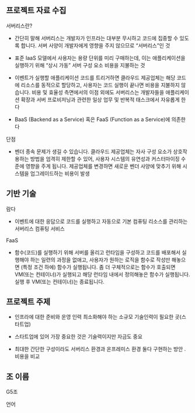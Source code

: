 ## 프로젝트 자료 수집

서버리스란?
- 간단히 말해 서버리스는 개발자가 인프라는 대부분 무시하고 코드에 집중할 수 있도록 합니다. 서버 사양이 개발자에게 영향을 주지 않으므로 “서버리스”인 것
- 표준 IaaS 모델에서 사용자는 용량 단위를 미리 구매하는데, 이는 애플리케이션을 실행하기 위해 “상시 가동” 서버 구성 요소 비용을 지불하는 것
- 이벤트가 실행할 애플리케이션 코드를 트리거하면 클라우드 제공업체는 해당 코드에 리소스를 동적으로 할당하고, 사용자는 코드 실행이 끝나면 비용을 지불하지 않습니다. 비용 및 효율성 측면에서의 이점 외에도 서버리스는 개발자들을 애플리케이션 확장과 서버 프로비저닝과 관련한 일상 업무 및 반복적 태스크에서 자유롭게 한다

- BaaS (Backend as a Service) 혹은 FaaS (Function as a Service)에 의존한다 


단점
- 벤더 종속 문제가 생길 수 있습니다. 클라우드 제공업체는 자사 구성 요소가 상호작용하는 방법을 엄격히 제한할 수 있어, 사용자 시스템의 유연성과 커스터마이징 수준에 영향을 주게 됩니다. 제공업체를 변경하면 새로운 벤더 사양에 맞추기 위해 시스템을 업그레이드하는 비용이 발생

## 기반 기술

람다
- 이벤트에 대한 응답으로 코드를 실행하고 자동으로 기본 컴퓨팅 리소스를 관리하는 서버리스 컴퓨팅 서비스


FaaS
- 함수(코드)를 실행하기 위해 서버를 올리고 런타임을 구성하고 코드를 배포해서 실행해야 하는 일련의 과정을 없애고, 사용자가 원하는 로직을 함수로 작성만 해놓으면 (특정 조건 하에) 함수가 실행됩니다. 좀 더 구체적으로는 함수가 호출되면 VM(또는 컨테이너)가 실행되고 해당 런타임 내에서 정의해놓은 함수가 실행됩니다. 실행 후 VM(또는 컨테이너)는 종료됩니다.


## 프로젝트 주제
- 인프라에 대한 준비와 운영 인력 최소화해야 하는 소규모 기술인력이 필요한 곳(스타트업)
- 스타트업에 있어 가장 중요한 것은 기술력이지만 자금도 중요

- 최대한 간단한 구성이라도 서버리스 환경과 온프레미스 환경 둘다 구현하는 방안
 . 비용을 비교






## 조 이름
G5조









언어










